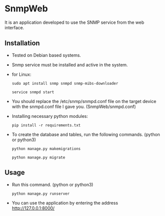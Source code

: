 # SnmpWeb

It is an application developed to use the SNMP service from the web interface. 

## Installation

- Tested on Debian based systems.

- Snmp service must be installed and active in the system. 

- for Linux:

  `sudo apt install snmp snmpd snmp-mibs-downloader`

  `service snmpd start`

- You should replace the /etc/snmp/snmpd.conf file on the target device with the snmpd.conf file I gave you. (SnmpWeb/snmpd.conf) 

- Installing necessary python modules: 

  `pip install -r requirements.txt`

- To create the database and tables, run the following commands. (python or python3) 

  `python manage.py makemigrations`

  `python manage.py migrate`

## Usage
- Run this command. (python or python3) 

  `python manage.py runserver`

- You can use the application by entering the address http://127.0.0.1:8000/
